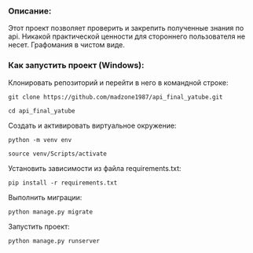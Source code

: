 ### Описание:

Этот проект позволяет проверить и закрепить полученные знания по api. Никакой практической ценности для стороннего пользователя не несет. Графомания в чистом виде.


### Как запустить проект (Windows):

Клонировать репозиторий и перейти в него в командной строке:

```
git clone https://github.com/madzone1987/api_final_yatube.git
```

```
cd api_final_yatube
```

Cоздать и активировать виртуальное окружение:

```
python -m venv env
```

```
source venv/Scripts/activate
```

Установить зависимости из файла requirements.txt:

```
pip install -r requirements.txt
```

Выполнить миграции:

```
python manage.py migrate
```

Запустить проект:

```
python manage.py runserver
```
